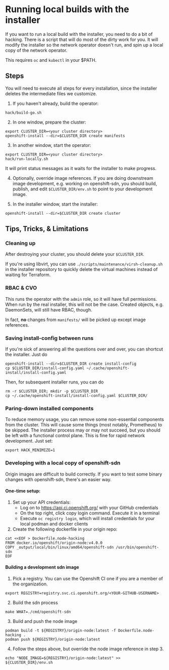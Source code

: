 # Running local builds with the installer

If you want to run a local build with the installer, you need to do a bit of hacking. There is a script that will do most of the dirty work for you. It will modify the installer so the network operator doesn't run, and spin up a local copy of the network operator.

This requires `oc` and `kubectl` in your $PATH.

## Steps

You will need to execute all steps for every installation, since the installer deletes the intermediate files we customize.

1. If you haven't already, build the operator:

```
hack/build-go.sh
```

2. In one window, prepare the cluster:

```
export CLUSTER_DIR=<your cluster directory>
openshift-install --dir=$CLUSTER_DIR create manifests
```

3. In another window, start the operator:

```
export CLUSTER_DIR=<your cluster directory>
hack/run-locally.sh
```

It will print status messages as it waits for the installer to make progress.

4. Optionally, override image references. If you are doing downstream image development, e.g. working on openshift-sdn, you should build, publish, and edit `$CLUSTER_DIR/env.sh` to point to your development image.

5. In the installer window, start the installer:

```
openshift-install --dir=$CLUSTER_DIR create cluster
```

## Tips, Tricks, & Limitations

### Cleaning up
After destroying your cluster, you should delete your `$CLUSTER_DIR`.

If you're using libvirt, you can use `./scripts/maintenance/virsh-cleanup.sh` in the installer repository to quickly delete the virtual machines instead of waiting for Terraform.

### RBAC & CVO
This runs the operator with the `admin` role, so it will have full permissions. When run by the real installer, this will not be the case. Created objects, e.g. DaemonSets, will still have RBAC, though.

In fact, **no** changes from `manifests/` will be picked up except image references.

### Saving install-config between runs
If you're sick of answering all the questions over and over, you can shortcut the installer. Just do
```
openshift-install --dir=$CLUSTER_DIR create install-config
cp $CLUSTER_DIR/install-config.yaml ~/.cache/openshift-install/install-config.yaml
```

Then, for subsequent installer runs, you can do
```
rm -r $CLUSTER_DIR; mkdir -p $CLUSTER_DIR
cp ~/.cache/openshift-install/install-config.yaml $CLUSTER_DIR/
```

### Paring-down installed components
To reduce memory usage, you can remove some non-essential components from the cluster. This will cause some things (most notably, Prometheus) to be skipped. The installer process may or may not succeed, but you should be left with a functional control plane. This is fine for rapid network development. Just set:
```
export HACK_MINIMIZE=1
```

### Developing with a local copy of openshift-sdn

Origin images are difficult to build correctly. If you want to test some binary changes with openshift-sdn, there's an easier way.

#### One-time setup:
1. Set up your API credentials:
    - Log on to https://api.ci.openshift.org/ with your GitHub credentials
    - On the top right, click copy login command. Execute it in a terminal
    - Execute `oc registry login`, which will install credentials for your local podman and docker clients
2. Create the following dockerfile in your origin repo:
```
cat <<EOF > Dockerfile.node-hacking
FROM docker.io/openshift/origin-node:v4.0.0
COPY _output/local/bin/linux/amd64/openshift-sdn /usr/bin/openshift-sdn
EOF
```

#### Building a development sdn image
1.  Pick a registry. You can use the Openshift CI one if you are a member of the organization.
```
export REGISTRY=registry.svc.ci.openshift.org/<YOUR-GITHUB-USERNAME>
```

2. Build the sdn process
```
make WHAT=./cmd/openshift-sdn
```

3. Build and push the node image
```
podman build -t ${REGISTRY}/origin-node:latest -f Dockerfile.node-hacking .
podman push ${REGISTRY}/origin-node:latest
```

4. Follow the steps above, but override the node image reference in step 3.
```
echo "NODE_IMAGE=${REGISTRY}/origin-node:latest" >> ${CLUSTER_DIR}/env.sh
```

